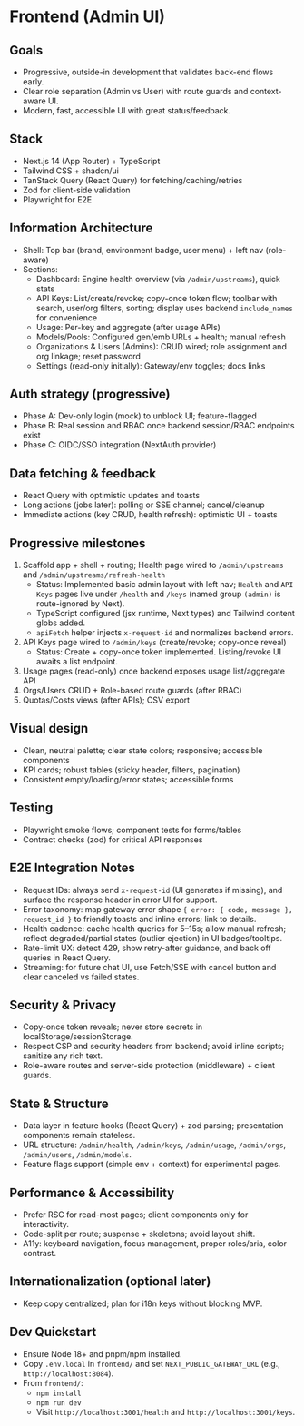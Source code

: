 # Frontend (Admin UI)

## Goals
- Progressive, outside-in development that validates back-end flows early.
- Clear role separation (Admin vs User) with route guards and context-aware UI.
- Modern, fast, accessible UI with great status/feedback.

## Stack
- Next.js 14 (App Router) + TypeScript
- Tailwind CSS + shadcn/ui
- TanStack Query (React Query) for fetching/caching/retries
- Zod for client-side validation
- Playwright for E2E

## Information Architecture
- Shell: Top bar (brand, environment badge, user menu) + left nav (role-aware)
- Sections:
  - Dashboard: Engine health overview (via `/admin/upstreams`), quick stats
  - API Keys: List/create/revoke; copy-once token flow; toolbar with search, user/org filters, sorting; display uses backend `include_names` for convenience
  - Usage: Per-key and aggregate (after usage APIs)
  - Models/Pools: Configured gen/emb URLs + health; manual refresh
  - Organizations & Users (Admins): CRUD wired; role assignment and org linkage; reset password
  - Settings (read-only initially): Gateway/env toggles; docs links

## Auth strategy (progressive)
- Phase A: Dev-only login (mock) to unblock UI; feature-flagged
- Phase B: Real session and RBAC once backend session/RBAC endpoints exist
- Phase C: OIDC/SSO integration (NextAuth provider)

## Data fetching & feedback
- React Query with optimistic updates and toasts
- Long actions (jobs later): polling or SSE channel; cancel/cleanup
- Immediate actions (key CRUD, health refresh): optimistic UI + toasts

## Progressive milestones
1) Scaffold app + shell + routing; Health page wired to `/admin/upstreams` and `/admin/upstreams/refresh-health`
   - Status: Implemented basic admin layout with left nav; `Health` and `API Keys` pages live under `/health` and `/keys` (named group `(admin)` is route-ignored by Next).
   - TypeScript configured (jsx runtime, Next types) and Tailwind content globs added.
   - `apiFetch` helper injects `x-request-id` and normalizes backend errors.
2) API Keys page wired to `/admin/keys` (create/revoke; copy-once reveal)
   - Status: Create + copy-once token implemented. Listing/revoke UI awaits a list endpoint.
3) Usage pages (read-only) once backend exposes usage list/aggregate API
4) Orgs/Users CRUD + Role-based route guards (after RBAC)
5) Quotas/Costs views (after APIs); CSV export

## Visual design
- Clean, neutral palette; clear state colors; responsive; accessible components
- KPI cards; robust tables (sticky header, filters, pagination)
- Consistent empty/loading/error states; accessible forms

## Testing
- Playwright smoke flows; component tests for forms/tables
- Contract checks (zod) for critical API responses

## E2E Integration Notes
- Request IDs: always send `x-request-id` (UI generates if missing), and surface the response header in error UI for support.
- Error taxonomy: map gateway error shape `{ error: { code, message }, request_id }` to friendly toasts and inline errors; link to details.
- Health cadence: cache health queries for 5–15s; allow manual refresh; reflect degraded/partial states (outlier ejection) in UI badges/tooltips.
- Rate-limit UX: detect 429, show retry-after guidance, and back off queries in React Query.
- Streaming: for future chat UI, use Fetch/SSE with cancel button and clear canceled vs failed states.

## Security & Privacy
- Copy-once token reveals; never store secrets in localStorage/sessionStorage.
- Respect CSP and security headers from backend; avoid inline scripts; sanitize any rich text.
- Role-aware routes and server-side protection (middleware) + client guards.

## State & Structure
- Data layer in feature hooks (React Query) + zod parsing; presentation components remain stateless.
- URL structure: `/admin/health`, `/admin/keys`, `/admin/usage`, `/admin/orgs`, `/admin/users`, `/admin/models`.
- Feature flags support (simple env + context) for experimental pages.

## Performance & Accessibility
- Prefer RSC for read-most pages; client components only for interactivity.
- Code-split per route; suspense + skeletons; avoid layout shift.
- A11y: keyboard navigation, focus management, proper roles/aria, color contrast.

## Internationalization (optional later)
- Keep copy centralized; plan for i18n keys without blocking MVP.

## Dev Quickstart
- Ensure Node 18+ and pnpm/npm installed.
- Copy `.env.local` in `frontend/` and set `NEXT_PUBLIC_GATEWAY_URL` (e.g., `http://localhost:8084`).
- From `frontend/`:
  - `npm install`
  - `npm run dev`
  - Visit `http://localhost:3001/health` and `http://localhost:3001/keys`.
